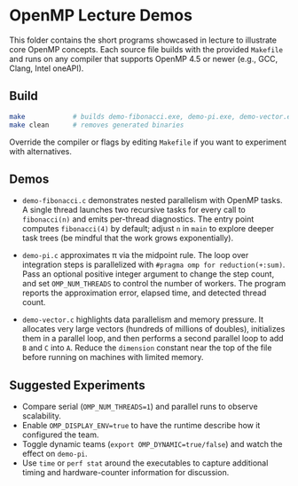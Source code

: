 # OpenMP Lecture Demos

This folder contains the short programs showcased in lecture to illustrate core
OpenMP concepts. Each source file builds with the provided `Makefile` and runs
on any compiler that supports OpenMP 4.5 or newer (e.g., GCC, Clang, Intel
oneAPI).

## Build

```bash
make            # builds demo-fibonacci.exe, demo-pi.exe, demo-vector.exe
make clean      # removes generated binaries
```

Override the compiler or flags by editing `Makefile` if you want to experiment
with alternatives.

## Demos

- `demo-fibonacci.c` demonstrates nested parallelism with OpenMP tasks. A single
  thread launches two recursive tasks for every call to `fibonacci(n)` and emits
  per-thread diagnostics. The entry point computes `fibonacci(4)` by default;
  adjust `n` in `main` to explore deeper task trees (be mindful that the work
  grows exponentially).

- `demo-pi.c` approximates π via the midpoint rule. The loop over integration
  steps is parallelized with `#pragma omp for reduction(+:sum)`. Pass an
  optional positive integer argument to change the step count, and set
  `OMP_NUM_THREADS` to control the number of workers. The program reports the
  approximation error, elapsed time, and detected thread count.

- `demo-vector.c` highlights data parallelism and memory pressure. It allocates
  very large vectors (hundreds of millions of doubles), initializes them in a
  parallel loop, and then performs a second parallel loop to add `B` and `C`
  into `A`. Reduce the `dimension` constant near the top of the file before
  running on machines with limited memory.

## Suggested Experiments

- Compare serial (`OMP_NUM_THREADS=1`) and parallel runs to observe scalability.
- Enable `OMP_DISPLAY_ENV=true` to have the runtime describe how it configured
  the team.
- Toggle dynamic teams (`export OMP_DYNAMIC=true/false`) and watch the effect on
  `demo-pi`.
- Use `time` or `perf stat` around the executables to capture additional timing
  and hardware-counter information for discussion.

